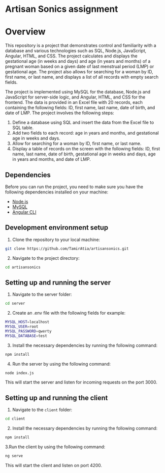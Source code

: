 # Artisan Sonics assignment

# Overview

This repository is a project that demonstrates control and familiarity with a database and various technologies such as SQL, Node.js, JavaScript, Angular, HTML, and CSS. The project calculates and displays the gestational age (in weeks and days) and age (in years and months) of a pregnant woman based on a given date of last menstrual period (LMP) or gestational age. The project also allows for searching for a woman by ID, first name, or last name, and displays a list of all records with empty search fields.

The project is implemented using MySQL for the database, Node.js and JavaScript for server-side logic, and Angular, HTML, and CSS for the frontend. The data is provided in an Excel file with 20 records, each containing the following fields: ID, first name, last name, date of birth, and date of LMP. The project involves the following steps:

1. Define a database using SQL and insert the data from the Excel file to SQL table.
2. Add two fields to each record: age in years and months, and gestational age in weeks and days.
3. Allow for searching for a woman by ID, first name, or last name.
4. Display a table of records on the screen with the following fields: ID, first name, last name, date of birth, gestational age in weeks and days, age in years and months, and date of LMP.
    
    

## Dependencies
Before you can run the project, you need to make sure you have the following dependencies installed on your machine:

- [Node.js](https://nodejs.org/en/)
- [MySQL](https://www.mysql.com/) 
- [Angular CLI](https://cli.angular.io/)


## Development environment setup
1. Clone the repository to your local machine:
```bash
git clone https://github.com/TamirAtia/artisansonics.git
```
2. Navigate to the project directory:
```bash
cd artisansonics
```
## Setting up and running the server
1. Navigate to the server folder:
```bash
cd server
```
2. Create an .env file with the following fields for example:
```bash
MYSQL_HOST=localhost
MYSQL_USER=root
MYSQL_PASSWORD=qwerty
MYSQL_DATABASE=test
```
3. Install the necessary dependencies by running the following command:
```bash
npm install
```
4. Run the server by using the following command:
```bash
node index.js
```
This will start the server and listen for incoming requests on the port 3000.

## Setting up and running the client



1. Navigate to the `client` folder:

```bash
cd client
```
2. Install the necessary dependencies by running the following command:
```bash
npm install
```
3.Run the client by using the following command:
```bash
ng serve
```
This will start the client and listen on port 4200.
